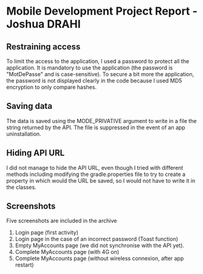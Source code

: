 ﻿# Mobile Development Project Report - Joshua DRAHI

## Restraining access
To limit the access to the application, I used a password to protect all the application. It is mandatory to use the application (the password is "MotDePasse" and is case-sensitive).
To secure a bit more the application, the password is not displayed clearly in the code because I used MD5 encryption to only compare hashes.

## Saving data
The data is saved using the MODE_PRIVATIVE argument to write in a file the string returned by the API. The file is suppressed in the event of an app uninstallation.

## Hiding API URL
I did not manage to hide the API URL, even though I tried with different methods including modifying the gradle.properties file to try to create a property in which would the URL be saved, so I would not have to write it in the classes.

## Screenshots
Five screenshots are included in the archive

 1. Login page (first activity)
 2. Login page in the case of an incorrect password (Toast function)
 3. Empty MyAccounts page (we did not synchronise with the API yet).
 4. Complete MyAccounts page (with 4G on)
 5. Complete MyAccounts page (without wireless connexion, after app restart)



